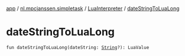 [app](../../index.md) / [nl.mpcjanssen.simpletask](../index.md) / [LuaInterpreter](index.md) / [dateStringToLuaLong](.)

# dateStringToLuaLong

`fun dateStringToLuaLong(dateString: `[`String`](https://kotlinlang.org/api/latest/jvm/stdlib/kotlin/-string/index.html)`?): LuaValue`